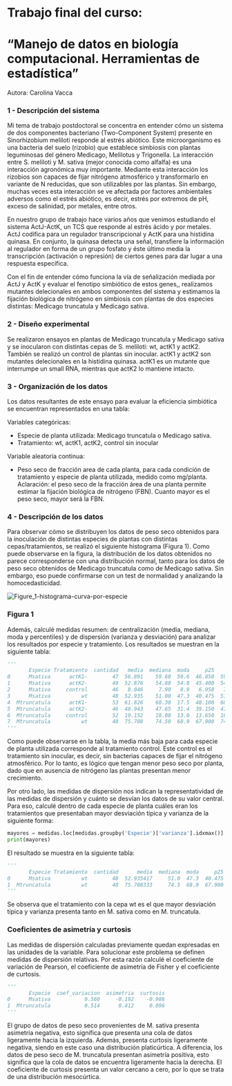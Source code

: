 # Trabajo final del curso:
# “Manejo de datos en biología computacional. Herramientas de estadística”
Autora: Carolina Vacca

### 1 - Descripción del sistema

Mi tema de trabajo postdoctoral se concentra en entender cómo un sistema de dos componentes bacteriano (Two-Component System) presente en Sinorhizobium meliloti responde al estrés abiótico. Este microorganismo es una bacteria del suelo (rizobio)  que establece simbiosis con plantas leguminosas del género Medicago, Melilotus y Trigonella. La interacción entre S. meliloti y M. sativa (mejor conocida como alfalfa) es una interacción agronómica muy importante. Mediante esta interacción los rizobios son capaces de fijar nitrógeno atmosférico y transformarlo en variante de N reducidas, que son utilizables por las plantas. Sin embargo, muchas veces esta interacción se ve afectada por factores ambientales adversos como el estrés abiótico, es decir, estrés por extremos de pH, exceso de salinidad, por metales, entre otros.

En nuestro grupo de trabajo hace varios años que venimos estudiando el sistema ActJ-ActK, un TCS que responde al estrés ácido y por metales. ActJ codifica para un regulador transcripcional y ActK para una histidina quinasa. En conjunto, la quinasa detecta una señal, transfiere la información al regulador en forma de un grupo fosfato y éste último media la transcripción (activación o represión) de ciertos genes para dar lugar a una respuesta específica.

Con el fin de entender cómo funciona la vía de señalización mediada por ActJ y ActK y evaluar el fenotipo simbiótico de estos genes,, realizamos mutantes delecionales en ambos componentes del sistema y estimamos la fijación biológica de nitrógeno en simbiosis con plantas de dos especies distintas: Medicago truncatula y Medicago sativa.

### 2 - Diseño experimental

Se realizaron ensayos en plantas de Medicago truncatula y Medicago sativa y se inocularon con distintas cepas de S. meliloti: wt, actK1 y  actK2. También se realizó un control de plantas sin inocular. actK1 y actK2 son mutantes delecionales en la histidina quinasa. actK1 es un mutante que interrumpe un small RNA, mientras que actK2 lo mantiene intacto. 


### 3 - Organización de los datos

Los datos resultantes de este ensayo para evaluar la eficiencia simbiótica se encuentran representados en una tabla:

Variables categóricas: 
- Especie de planta utilizada: Medicago truncatula o Medicago sativa.
- Tratamiento: wt, actK1, actK2, control sin inocular

Variable aleatoria continua:
- Peso seco de fracción area de cada planta, para cada condición de tratamiento y especie de planta utilizada, medido como mg/planta.
Aclaración: el peso seco de la fracción área de una planta permite estimar la fijación biológica de nitrógeno (FBN). Cuanto mayor es el peso seco, mayor será la FBN.

### 4 - Descripción de los datos

Para observar cómo se distribuyen los datos de peso seco obtenidos para la inoculación de distintas especies de plantas con distintas cepas/tratamientos, se realizó el siguiente histograma (Figura 1). Como puede observarse en la figura, la distribución de los datos obtenidos no parece corresponderse con una distribución normal, tanto para los datos de peso seco obtenidos de Medicago truncatula como de Medicago sativa. Sin embargo, eso puede confirmarse con un test de normalidad y analizando la homocedasticidad.

![Figure_1-histograma-curva-por-especie](https://github.com/user-attachments/assets/024afd83-1240-4a18-922c-31f0c87a4a6a) 
### Figura 1

Además, calculé medidas resumen: de centralización (media, mediana, moda y percentiles) y de dispersión (varianza y desviación) para analizar los resultados por especie y tratamiento. 
Los resultados se muestran en la siguiente tabla:

```python
'''
       Especie Tratamiento  cantidad   media  mediana  moda     p25    p50     p75  varianza  desviacion_tipica
0      Msativa      actK1-        47  56.891    59.60  59.6  46.850  59.60  68.200   234.408             15.310
1      Msativa      actK2-        49  52.876    54.80  54.8  45.400  54.80  61.200   203.266             14.257
2      Msativa     control        46   8.046     7.90   8.9   6.950   7.90   8.900     3.124              1.768
3      Msativa          wt        48  52.935    51.00  47.3  40.475  51.00  64.075   303.022             17.408
4  Mtruncatula      actK1-        53  61.826    60.30  17.5  48.100  60.30  72.600   340.275             18.447
5  Mtruncatula      actK2-        46  48.943    47.65  31.4  39.150  47.65  58.325   190.581             13.805
6  Mtruncatula     control        52  19.152    18.00  13.0  13.650  18.00  23.550    37.261              6.104
7  Mtruncatula          wt        48  75.708    74.50  68.9  67.900  74.50  84.575   414.580             20.361
'''
```

Como puede observarse en la tabla, la media más baja para cada especie de planta utilizada corresponde al tratamiento control. Este control es el tratamiento sin inocular, es decir, sin bacterias capaces de fijar el nitrógeno atmosférico. Por lo tanto, es lógico que tengan menor peso seco por planta, dado que en ausencia de nitrógeno las plantas presentan menor crecimiento.

Por otro lado, las medidas de dispersión nos indican la representatividad de las medidas de dispersión y cuánto se desvían los datos de su valor central.
Para eso, calculé dentro de cada especie de planta cuáles eran los tratamientos que presentaban mayor desviación típica y varianza de la siguiente forma:

```python
mayores = medidas.loc[medidas.groupby('Especie')['varianza'].idxmax()].reset_index(drop=True)
print(mayores)
```

El resultado se muestra en la siguiente tabla:
```python
'''
       Especie Tratamiento  cantidad      media  mediana  moda     p25   p50     p75    varianza  desviacion_tipica
0      Msativa          wt        48  52.935417     51.0  47.3  40.475  51.0  64.075  303.022336          17.407537
1  Mtruncatula          wt        48  75.708333     74.5  68.9  67.900  74.5  84.575  414.580355          20.361246
'''
```

Se observa que el tratamiento con la cepa wt es el que mayor desviación típica y varianza presenta tanto en M. sativa como en M. truncatula.

### Coeficientes de asimetría y curtosis

Las medidas de dispersión calculadas previamente quedan expresadas en las unidades de la variable. Para solucionar este problema se definen medidas de dispersión relativas.
Por esta razón calculé el coeficiente de variación de Pearson, el coeficiente de asimetría de Fisher y el coeficiente de curtosis.

```python
'''
       Especie  coef_variacion  asimetria  curtosis
0      Msativa           0.560     -0.192    -0.986
1  Mtruncatula           0.514      0.412     0.096
'''
```


El grupo de datos de peso seco provenientes de M. sativa presenta asimetría negativa, esto significa que presenta una cola de datos ligeramente hacia la izquierda. Además, presenta curtosis ligeramente negativa, siendo en este caso una distribución platicúrtica.
A diferencia, los datos de peso seco de M. truncatula presentan asimetría positiva, esto significa que la cola de datos se encuentra ligeramente hacia la derecha. El coeficiente de curtosis presenta un valor cercano a cero, por lo que se trata de una distribución mesocúrtica.

